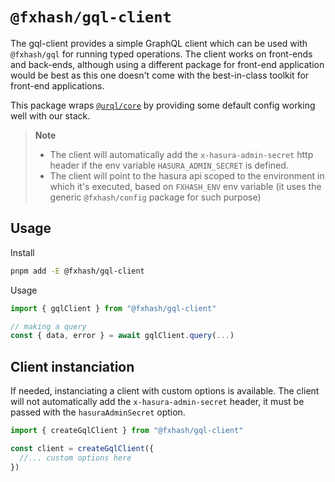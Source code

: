 # `@fxhash/gql-client`

The gql-client provides a simple GraphQL client which can be used with `@fxhash/gql` for running typed operations. The client works on front-ends and back-ends, although using a different package for front-end application would be best as this one doesn't come with the best-in-class toolkit for front-end applications.

This package wraps [`@urql/core`](https://www.npmjs.com/package/@urql/core) by providing some default config working well with our stack.

> **Note**
>
> - The client will automatically add the `x-hasura-admin-secret` http header if the env variable `HASURA_ADMIN_SECRET` is defined.
> - The client will point to the hasura api scoped to the environment in which it's executed, based on `FXHASH_ENV` env variable (it uses the generic `@fxhash/config` package for such purpose)

## Usage

Install

```sh
pnpm add -E @fxhash/gql-client
```

Usage

```ts
import { gqlClient } from "@fxhash/gql-client"

// making a query
const { data, error } = await gqlClient.query(...)
```

## Client instanciation

If needed, instanciating a client with custom options is available. The client will not automatically add the `x-hasura-admin-secret` header, it must be passed with the `hasuraAdminSecret` option.

```ts
import { createGqlClient } from "@fxhash/gql-client"

const client = createGqlClient({
  //... custom options here
})
```
